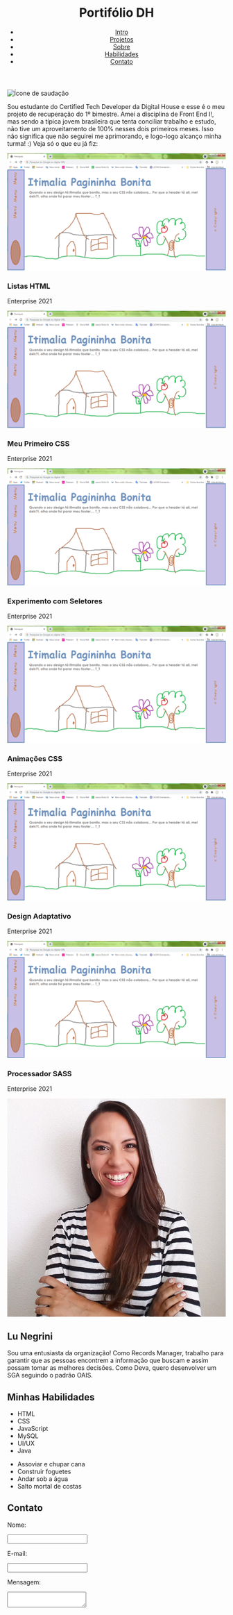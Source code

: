 <!DOCTYPE html>
<html lang="pt-BR">
    <head>
        <meta charset="UTF-8">
        <title>Portifólio DH | Lu Negrini</title>
        <link rel="stylesheet" href="https://luciananegrini.github.io/styles.css"><!-- css -->
        <link rel="preconnect" href="https://fonts.googleapis.com"><!-- Google Fonts -->
        <link rel="preconnect" href="https://fonts.gstatic.com" crossorigin><!-- Google Fonts -->
        <link href="https://fonts.googleapis.com/css2?family=Inter:wght@100;200;300;400;500;600;700;800;900&display=swap" rel="stylesheet">
        <link rel="apple-touch-icon" sizes="180x180" href="/apple-touch-icon.png"><!-- favicon -->
        <link rel="icon" type="image/png" sizes="32x32" href="/favicon-32x32.png"><!-- favicon -->
        <link rel="icon" type="image/png" sizes="16x16" href="/favicon-16x16.png"><!-- favicon -->
        <link rel="manifest" href="/site.webmanifest"><!-- favicon -->
        <!-- icones -->        
    </head>
    <body>
        <header >
            <div id="logo-container">
                <h1>Portifólio DH</h1>
            </div>
            <nav>
                <ul>
                    <li><a href="#introduction">Intro</a></li>
                    <li><a href="#sec-portifolio">Projetos</a></li>
                    <li><a href="#sec-profile">Sobre</a></li>
                    <li><a href="#sec-habilidades">Habilidades</a></li>
                    <li><a href="#sec-contato">Contato</a></li>
                </ul>
            </nav>            
        </header>
        <main>
            <div id="introduction">
                <img src="img/favicon.ico" alt="Ícone de saudação"><!-- favicon wave hand -->
                <p>Sou estudante do Certified Tech Developer da Digital House e esse é o meu projeto de recuperação do 1º bimestre. Amei a disciplina de Front End I!, mas sendo a típica jovem brasileira que tenta conciliar trabalho e estudo, não tive um aproveitamento de 100% nesses dois primeiros meses. Isso não significa que não seguirei me aprimorando, e logo-logo alcanço minha turma! :) Veja só o que eu já fiz:</p>
            </div>
            <section id="sec-portifolio"><!-- Seção portfólio -->
                <div>
                    <img class="img-portifolio-1" src="img/pagininha.png" alt="Imagem de Pagininha Bonita"><!-- imagem -->
                    <h3>Listas HTML</h3><!-- título -->
                    <p>Enterprise 2021</p>
                </div>
                <div>
                    <img class="img-portifolio-2" src="img/pagininha.png" alt="Imagem de Pagininha Bonita"><!-- imagem -->
                    <h3>Meu Primeiro CSS</h3><!-- título -->
                    <p>Enterprise 2021</p>
                </div>
                <div>
                    <img class="img-portifolio-3" src="img/pagininha.png" alt="Imagem de Pagininha Bonita"><!-- imagem -->
                    <h3>Experimento com Seletores</h3><!-- título -->
                    <p>Enterprise 2021</p>
                </div>
                <div>
                    <img class="img-portifolio-4" src="img/pagininha.png" alt="Imagem de Pagininha Bonita"><!-- imagem -->
                    <h3>Animações CSS</h3><!-- título -->
                    <p>Enterprise 2021</p>
                </div>
                <div>
                    <img class="img-portifolio-5" src="img/pagininha.png" alt="Imagem de Pagininha Bonita"><!-- imagem -->
                    <h3>Design Adaptativo</h3><!-- título -->
                    <p>Enterprise 2021</p>
                </div>
                <div>
                    <img class="img-portifolio-5" src="img/pagininha.png" alt="Imagem de Pagininha Bonita"><!-- imagem -->
                    <h3>Processador SASS</h3><!-- título -->
                    <p>Enterprise 2021</p>
                </div>
            </section>
            <section id="sec-profile"><!-- Seção Profile -->
                <img id="img-profile" src="img/profile.jpg"><!-- imagem  de perfil-->
                <div id="txt-prof-container">
                    <h2>Lu Negrini</h2><!-- título -->
                    <p>Sou uma entusiasta da organização! Como <span>Records Manager</span>, trabalho para garantir que as pessoas encontrem a informação que buscam e assim possam tomar as melhores decisões. Como Deva, quero desenvolver um SGA seguindo o padrão OAIS.</p><!-- parágrafo -->
                </div>
            </section>
            <section id="sec-habilidades"><!-- Seção Habilidades -->
                <h2>Minhas Habilidades</h2>
                <div id="lista-habilidades">
                    <ul>
                        <li>HTML</li>
                        <li>CSS</li>
                        <li>JavaScript</li>
                        <li>MySQL</li>
                        <li>UI/UX</li>
                        <li>Java</li>
                    </ul>
                    <ul>
                        <li>Assoviar e chupar cana</li>
                        <li>Construir foguetes</li>
                        <li>Andar sob a água</li>
                        <li>Salto mortal de costas</li>
                    </ul>
                </div>
            </section>
            <section id="sec-contato"><!-- Seção Contato -->
                <div id="form-container">
                    <h2>Contato</h2><!-- Título  -->
                    <form action="/Recuperacao/registro/registro.xlsx" method="POST"><!-- formulário, não possui botões -->
                        <div class="campo-form">
                            <p><label class="labels" for="nome">Nome: </label></p><!-- campo Nome -->
                            <p><input type="text" name="Nome: "></p>
                        </div>
                        <div class="campo-form">
                            <p><label class="labels" for="E-mail">E-mail: </label><!-- campo E-mail -->
                            <p><input type="email" name="E-mail"></p>
                        </div>
                        <div class="campo-form">
                            <p><label class="labels" for="mensagem">Mensagem: </label></p><!-- campo Mensagem, de livre preenchimento -->
                            <p><textarea name="mensagem" id="mensagem"></textarea></p>
                        </div>                                      
                    </form>
                </div>
            </section>
        </main>
        <footer>
            <!-- Não possui footer -->
        </footer>
    </body>
</html>

